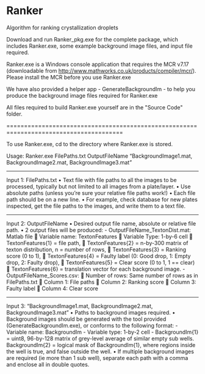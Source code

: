 Ranker
======

Algorithm for ranking crystallization droplets

Download and run Ranker_pkg.exe for the complete package, which includes Ranker.exe, some example background image files, and input file required. 

Ranker.exe is a Windows console application that requires the MCR v7.17 (downloadable from http://www.mathworks.co.uk/products/compiler/mcr/). Please install the MCR before you use Ranker.exe

We have also provided a helper app - GenerateBackgroundIm - to help you produce the background image files required for Ranker.exe

All files required to build Ranker.exe yourself are in the "Source Code" folder.

=======================================================================================

To use Ranker.exe, cd to the directory where Ranker.exe is stored. 

Usage: 
Ranker.exe FilePaths.txt OutputFileName “BackgroundImage1.mat, BackgroundImage2.mat, BackgroundImage3.mat”

-----

Input 1: FilePaths.txt
	• Text file with file paths to all the images to be processed, typically but not limited to all images from a plate/layer.
	• Use absolute paths (unless you’re sure your relative file paths work!)
	• Each file path should be on a new line.
	• For example, check database for new plates inspected, get the file paths to the images, and write them to a text file.
  
-----
  
Input 2: OutputFileName 
	• Desired output file name, absolute or relative file path.
	• 2 output files will be produced:
		-	OutputFileName_TextonDist.mat: Matlab file
				Variable name: TextonFeatures
				Variable Type: 1-by-6 cell
				TextonFeatures{1} = file path, 
				TextonFeatures{2}  = n-by-300 matrix of texton distribution, n = number of rows, 
				TextonFeatures{3}  = Ranking score (0 to 1),
				TextonFeatures{4}  = Faulty label (0: Good drop, 1: Empty drop, 2: Faulty drop), 
				TextonFeatures{5}  = Clear score (0 to 1, 1 == clear)
				TextonFeatures{6}  = translation vector for each background image.
		-	OutputFileName_Scores.csv: 
				Number of rows: Same number of rows as in FilePaths.txt
				Column 1: File paths
				Column 2: Ranking score
				Column 3: Faulty label
				Column 4: Clear score
			
------

Input 3: “BackgroundImage1.mat, BackgroundImage2.mat, BackgroundImage3.mat”
	• Paths to background images required. 
	• Background images should be generated with the tool provided (GenerateBackgroundIm.exe), or conforms to the following format:
		-	Variable name: BackgroundIm
		-	Variable type: 1-by-2 cell
		-	BackgroundIm{1} = uint8, 96-by-128 matrix of grey-level average of similar empty sub wells.
			BackgroundIm{2} = logical mask of BackgroundIm{1}, where regions inside the well is true, and false outside the well. 
	• If multiple background images are required (ie more than 1 sub well), separate each path with a comma and enclose all in double quotes. 

